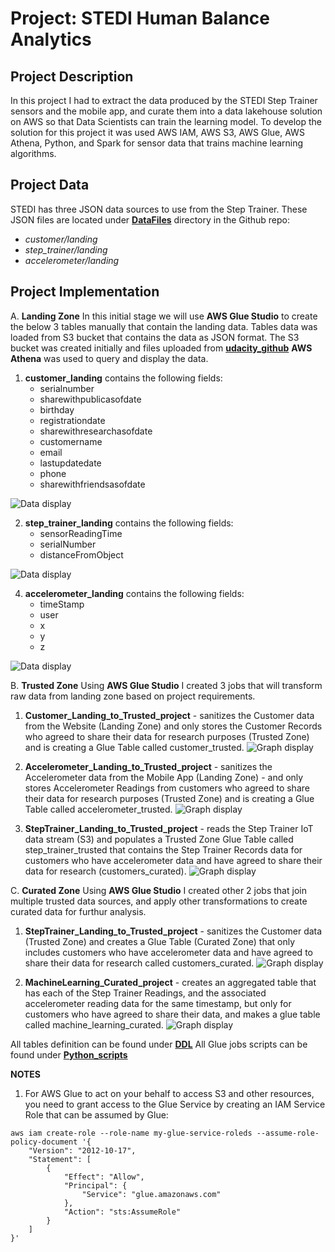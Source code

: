# Project: STEDI Human Balance Analytics

## Project Description

In this project I had to extract the data produced by the STEDI Step Trainer sensors and the mobile app, and curate them into a data lakehouse solution on AWS so that Data Scientists can train the learning model.
To develop the solution for this project it was used  AWS IAM, AWS S3, AWS Glue, AWS Athena, Python, and Spark for sensor data that trains machine learning algorithms.

## Project Data

STEDI has three JSON data sources to use from the Step Trainer. 
These JSON files are located under **[DataFiles](https://github.com/DIANASTI/Project_STEDI-Human-Balance-Analytics/tree/main/DataFiles)** directory in the Github repo:
- *customer/landing*
- *step_trainer/landing*
- *accelerometer/landing*


## Project Implementation
A. **Landing Zone**
In this initial stage we will use **AWS Glue Studio** to create the below 3 tables manually that contain the landing data.
Tables data was loaded from S3 bucket that contains the data as JSON format. The S3 bucket was created initially and files uploaded from **[udacity_github](https://github.com/udacity/nd027-Data-Engineering-Data-Lakes-AWS-Exercises/tree/main/project/starter)**
 **AWS Athena** was used to query and display the data.
  1. **customer_landing**  contains the following fields:
      - serialnumber
      - sharewithpublicasofdate
      - birthday
      - registrationdate
      - sharewithresearchasofdate
      - customername
      - email
      - lastupdatedate
      - phone
      - sharewithfriendsasofdate

![ Data display ](/Screenshots/customer_landing.png)



  2. **step_trainer_landing** contains the following fields:
      - sensorReadingTime
      - serialNumber
      - distanceFromObject

![ Data display ](/Screenshots/step_trainer_landing.png)
     
  4. **accelerometer_landing** contains the following fields:
      - timeStamp
      - user
      - x
      - y
      - z

![ Data display ](/Screenshots/accelerometer_landing.png)



B. **Trusted Zone**
Using **AWS Glue Studio** I created 3 jobs that will transform raw data from landing zone based on project requirements.
  1. **Customer_Landing_to_Trusted_project** - sanitizes the Customer data from the Website (Landing Zone) and only stores the Customer Records who agreed to share their data for research purposes (Trusted Zone) and is creating a Glue Table called customer_trusted.
![ Graph display ](/Screenshots/job_Customer_Landing_to_Trusted_project.png)
   
  2. **Accelerometer_Landing_to_Trusted_project** - sanitizes the Accelerometer data from the Mobile App (Landing Zone) - and only stores Accelerometer Readings from customers who agreed to share their data for research purposes (Trusted Zone) and is creating a Glue Table called accelerometer_trusted.
![ Graph display ](/Screenshots/job_Accelerometer_Landing_to_Trusted_project.png)
      
  3. **StepTrainer_Landing_to_Trusted_project** - reads the Step Trainer IoT data stream (S3) and populates a Trusted Zone Glue Table called step_trainer_trusted that contains the Step Trainer Records data for customers who have accelerometer data and have agreed to share their data for research (customers_curated).
![ Graph display ](/Screenshots/job_StepTrainer_Landing_to_Trusted_project.png)


C. **Curated Zone**
Using **AWS Glue Studio** I created other 2 jobs that join multiple trusted data sources, and apply other transformations to create curated data for furthur analysis.
  1. **StepTrainer_Landing_to_Trusted_project** - sanitizes the Customer data (Trusted Zone) and creates a Glue Table (Curated Zone) that only includes customers who have accelerometer data and have agreed to share their data for research called customers_curated.
![ Graph display ](/Screenshots/job_StepTrainer_Landing_to_Trusted_project.png)

  2. **MachineLearning_Curated_project** - creates an aggregated table that has each of the Step Trainer Readings, and the associated accelerometer reading data for the same timestamp, but only for customers who have agreed to share their data, and makes a glue table called machine_learning_curated.
![ Graph display ](/Screenshots/job_MachineLearning_Curated_project.png)



All tables definition can be found under **[DDL](https://github.com/DIANASTI/Project_STEDI-Human-Balance-Analytics/tree/main/DDL)**
All Glue jobs scripts can be found under **[Python_scripts](https://github.com/DIANASTI/Project_STEDI-Human-Balance-Analytics/tree/main/GlueJobs)**

**NOTES**
1. For AWS Glue to act on your behalf to access S3 and other resources, you need to grant access to the Glue Service by creating an IAM Service Role that can be assumed by Glue:

```
aws iam create-role --role-name my-glue-service-roleds --assume-role-policy-document '{
    "Version": "2012-10-17",
    "Statement": [
        {
            "Effect": "Allow",
            "Principal": {
                "Service": "glue.amazonaws.com"
            },
            "Action": "sts:AssumeRole"
        }
    ]
}'
```




